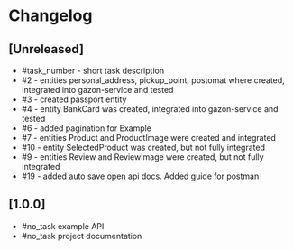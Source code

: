 # Changelog

## [Unreleased]
- #task_number - short task description
- #2 - entities personal_address, pickup_point, postomat where created, integrated into gazon-service and tested
- #3 - created passport entity
- #4 - entity BankCard was created, integrated into gazon-service and tested
- #6 - added pagination for Example
- #7 - entities Product and ProductImage were created and integrated
- #10 - entity SelectedProduct was created, but not fully integrated
- #9 - entities Review and ReviewImage were created, but not fully integrated
- #19 - added auto save open api docs. Added guide for postman

## [1.0.0]

- #no_task example API
- #no_task project documentation